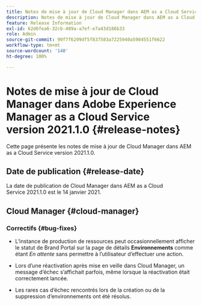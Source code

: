 ```yaml
---
title: Notes de mise à jour de Cloud Manager dans AEM as a Cloud Service version 2021.1.0
description: Notes de mise à jour de Cloud Manager dans AEM as a Cloud Service version 2021.1.0
feature: Release Information
exl-id: 62d6fea6-32cb-489a-a7ef-e7a43d186b33
role: Admin
source-git-commit: 90f7f6209df5f837583a7225940a5984551f6622
workflow-type: tm+mt
source-wordcount: '140'
ht-degree: 100%

---
```


# Notes de mise à jour de Cloud Manager dans Adobe Experience Manager as a Cloud Service version 2021.1.0 {#release-notes}

Cette page présente les notes de mise à jour de Cloud Manager dans AEM as a Cloud Service version 2021.1.0.

## Date de publication {#release-date}

La date de publication de Cloud Manager dans AEM as a Cloud Service 2021.1.0 est le 14 janvier 2021.

## Cloud Manager {#cloud-manager}

### Correctifs  {#bug-fixes}

* L’instance de production de ressources peut occasionnellement afficher le statut de Brand Portal sur la page de détails **Environnements** comme étant *En attente* sans permettre à l’utilisateur d’effectuer une action.

* Lors d’une réactivation après mise en veille dans Cloud Manager, un message d’échec s’affichait parfois, même lorsque la réactivation était correctement lancée.

* Les rares cas d’échec rencontrés lors de la création ou de la suppression d’environnements ont été résolus.
